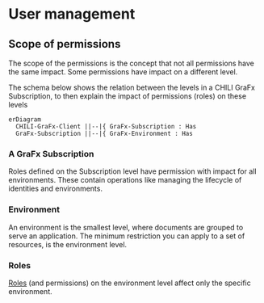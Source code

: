 # User management

## Scope of permissions

The scope of the permissions is the concept that not all permissions have the same impact. Some permissions have impact on a different level.

The schema below shows the relation between the levels in a CHILI GraFx Subscription, to then explain the impact of permissions (roles) on these levels

``` mermaid
erDiagram
  CHILI-GraFx-Client ||--|{ GraFx-Subscription : Has
  GraFx-Subscription ||--|{ GraFx-Environment : Has
```

### A GraFx Subscription

Roles defined on the Subscription level have permission with impact for all environments.
These contain operations like managing the lifecycle of identities and environments.

### Environment

An environment is the smallest level, where documents are grouped to serve an application. The minimum restriction you can apply to a set of resources, is the environment level.

### Roles

[Roles](/CHILI-GraFx/users/roles/) (and permissions) on the environment level affect only the specific environment.